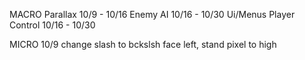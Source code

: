 MACRO
Parallax 10/9 - 10/16
Enemy AI 10/16 - 10/30
Ui/Menus
Player Control 10/16 - 10/30

MICRO
10/9  change slash to bckslsh face left, stand pixel to high

